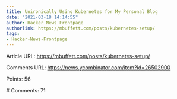 ```yaml
---
title: Unironically Using Kubernetes for My Personal Blog
date: "2021-03-18 14:14:55"
author: Hacker News Frontpage
authorlink: https://mbuffett.com/posts/kubernetes-setup/
tags:
- Hacker-News-Frontpage
---
```


<p>Article URL: <a href="https://mbuffett.com/posts/kubernetes-setup/">https://mbuffett.com/posts/kubernetes-setup/</a></p>
<p>Comments URL: <a href="https://news.ycombinator.com/item?id=26502900">https://news.ycombinator.com/item?id=26502900</a></p>
<p>Points: 56</p>
<p># Comments: 71</p>
